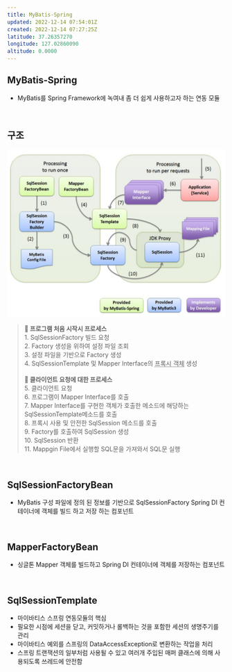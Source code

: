 ```yaml
---
title: MyBatis-Spring
updated: 2022-12-14 07:54:01Z
created: 2022-12-14 07:27:25Z
latitude: 37.26357270
longitude: 127.02860090
altitude: 0.0000
---
```


## MyBatis-Spring
-  MyBatis를 Spring Framework에 녹여내 좀 더 쉽게 사용하고자 하는 연동 모듈
<br>

## 구조
<img src="../../../_resources/69ac0088ed8ef76107e616df08642238.png" width="800"/>
<blockquote>
<b>🔶 프로그램 처음 시작시 프로세스</b><br>
1. SqlSessionFactory 빌드 요청<br>
2. Factory 생성을 위하여 설정 파일 조회<br>
3. 설정 파일을 기반으로 Factory 생성<br>
4. SqlSessionTemplate 및 Mapper Interface의 <abbr title="객체를 감싸서 해당 객체의 작업을 가로채는 객체">프록시 객체</abbr> 생성<br><br>
<b>🔶 클라이언트 요청에 대한 프로세스</b><br>
5. 클라이언트 요청<br>
6. 프로그램이 Mapper Interface를 호출<br>
7. Mapper Interface를 구현한 객체가 호출한 메소드에 해당하는 SqlSessionTemplate메소드를 호출<br>
8. 프록시 사용 및 안전한 SqlSession 메소드를 호출<br>
9. Factory를 호출하여 SqlSession 생성<br>
10. SqlSession 반환<br>
11. Mappgin File에서 실행할 SQL문을 가져와서 SQL문 실행
</blockquote>
<br>

## SqlSessionFactoryBean
- MyBatis 구성 파일에 정의 된 정보를 기반으로 SqlSessionFactory Spring DI 컨테이너에 객체를 빌드 하고 저장 하는 컴포넌트
<br>

## MapperFactoryBean
- 싱글톤 Mapper 객체를 빌드하고 Spring DI 컨테이너에 객체를 저장하는 컴포넌트
<br>

## SqlSessionTemplate
- 마이바티스 스프링 연동모듈의 핵심
- 필요한 시점에 세션을 닫고, 커밋하거나 롤백하는 것을 포함한 세션의 생명주기를 관리
- 마이바티스 예외를 스프링의 DataAccessException로 변환하는 작업을 처리
- 스프링 트랜잭션의 일부처럼 사용될 수 있고 여러개 주입된 매퍼 클래스에 의해 사용되도록 쓰레드에 안전함